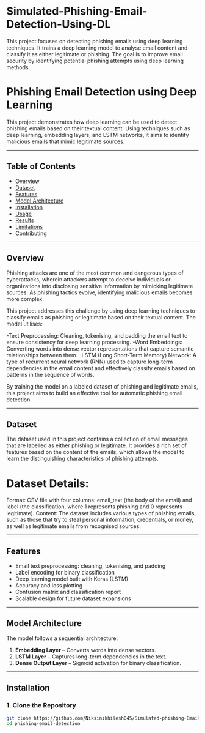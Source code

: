 # Simulated-Phishing-Email-Detection-Using-DL
This project focuses on detecting phishing emails using deep learning techniques. It trains a deep learning model to analyse email content and classify it as either legitimate or phishing. The goal is to improve email security by identifying potential phishing attempts using deep learning methods.

# Phishing Email Detection using Deep Learning

This project demonstrates how deep learning can be used to detect phishing emails based on their textual content. Using techniques such as deep learning, embedding layers, and LSTM networks, it aims to identify malicious emails that mimic legitimate sources.

---

## Table of Contents
- [Overview](#overview)
- [Dataset](#dataset)
- [Features](#features)
- [Model Architecture](#model-architecture)
- [Installation](#installation)
- [Usage](#usage)
- [Results](#results)
- [Limitations](#limitations)
- [Contributing](#contributing)

---

## Overview

Phishing attacks are one of the most common and dangerous types of cyberattacks, wherein attackers attempt to deceive individuals or organizations into disclosing sensitive information by mimicking legitimate sources. As phishing tactics evolve, identifying malicious emails becomes more complex.

This project addresses this challenge by using deep learning techniques to classify emails as phishing or legitimate based on their textual content. The model utilises:

-Text Preprocessing: Cleaning, tokenising, and padding the email text to ensure consistency for deep learning processing.
-Word Embeddings: Converting words into dense vector representations that capture semantic relationships between them.
-LSTM (Long Short-Term Memory) Network: A type of recurrent neural network (RNN) used to capture long-term dependencies in the email content and effectively classify emails based on patterns in the sequence of words.

By training the model on a labeled dataset of phishing and legitimate emails, this project aims to build an effective tool for automatic phishing email detection.

---

## Dataset

The dataset used in this project contains a collection of email messages that are labelled as either phishing or legitimate. It provides a rich set of features based on the content of the emails, which allows the model to learn the distinguishing characteristics of phishing attempts.

# Dataset Details:

Format: CSV file with four columns: email_text (the body of the email) and label (the classification, where 1 represents phishing and 0 represents legitimate).
Content: The dataset includes various types of phishing emails, such as those that try to steal personal information, credentials, or money, as well as legitimate emails from recognised sources.

---

## Features

- Email text preprocessing: cleaning, tokenising, and padding
- Label encoding for binary classification
- Deep learning model built with Keras (LSTM)
- Accuracy and loss plotting
- Confusion matrix and classification report
- Scalable design for future dataset expansions

---

## Model Architecture

The model follows a sequential architecture:

1. **Embedding Layer** – Converts words into dense vectors.
2. **LSTM Layer** – Captures long-term dependencies in the text.
3. **Dense Output Layer** – Sigmoid activation for binary classification.

---

## Installation

### 1. Clone the Repository

```bash
git clone https://github.com/Niksinikhilesh045/Simulated-phishing-Email-detection-Using-DL.git
cd phishing-email-detection
